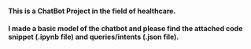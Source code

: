 #### This is a ChatBot Project in the field of healthcare.
#### I made a basic model of the chatbot and please find the attached code snippet (.ipynb file) and queries/intents (.json file).
